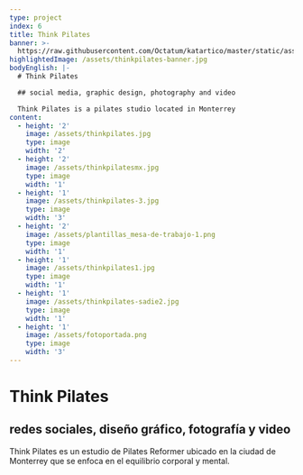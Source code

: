 ```yaml
---
type: project
index: 6
title: Think Pilates
banner: >-
  https://raw.githubusercontent.com/Octatum/katartico/master/static/assets/thinkpilates-bannerbn.jpg
highlightedImage: /assets/thinkpilates-banner.jpg
bodyEnglish: |-
  # Think Pilates

  ## social media, graphic design, photography and video

  Think Pilates is a pilates studio located in Monterrey
content:
  - height: '2'
    image: /assets/thinkpilates.jpg
    type: image
    width: '2'
  - height: '2'
    image: /assets/thinkpilatesmx.jpg
    type: image
    width: '1'
  - height: '1'
    image: /assets/thinkpilates-3.jpg
    type: image
    width: '3'
  - height: '2'
    image: /assets/plantillas_mesa-de-trabajo-1.png
    type: image
    width: '1'
  - height: '1'
    image: /assets/thinkpilates1.jpg
    type: image
    width: '1'
  - height: '1'
    image: /assets/thinkpilates-sadie2.jpg
    type: image
    width: '1'
  - height: '1'
    image: /assets/fotoportada.png
    type: image
    width: '3'
---
```

# Think Pilates

## redes sociales, diseño gráfico, fotografía y video

Think Pilates es un estudio de Pilates Reformer ubicado en la ciudad de Monterrey que se enfoca en el equilibrio corporal y mental.
